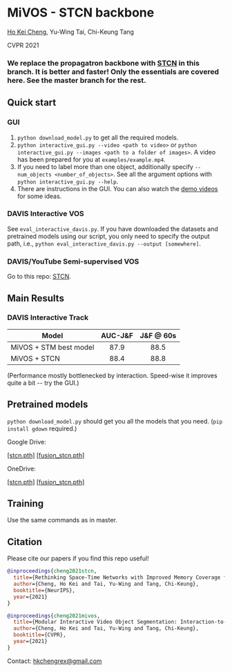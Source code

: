 # MiVOS - STCN backbone

[Ho Kei Cheng](https://hkchengrex.github.io/), Yu-Wing Tai, Chi-Keung Tang

CVPR 2021

### We replace the propagatron backbone with [STCN](https://github.com/hkchengrex/STCN) in this branch. It is better and faster! Only the essentials are covered here. See the master branch for the rest.

## Quick start

### GUI

1. `python download_model.py` to get all the required models.
2. `python interactive_gui.py --video <path to video>` or `python interactive_gui.py --images <path to a folder of images>`. A video has been prepared for you at `examples/example.mp4`.
3. If you need to label more than one object, additionally specify `--num_objects <number_of_objects>`. See all the argument options with `python interactive_gui.py --help`.
4. There are instructions in the GUI. You can also watch the [demo videos](https://hkchengrex.github.io/MiVOS/video.html#partb) for some ideas.

### DAVIS Interactive VOS

See `eval_interactive_davis.py`. If you have downloaded the datasets and pretrained models using our script, you only need to specify the output path, i.e., `python eval_interactive_davis.py --output [somewhere]`.

### DAVIS/YouTube Semi-supervised VOS

Go to this repo: [STCN](https://github.com/hkchengrex/STCN).

## Main Results

### DAVIS Interactive Track

| Model | AUC-J&F | J&F @ 60s |
| --- |:--:|:---:|
| MiVOS + STM best model | 87.9 | 88.5 |
| MiVOS + STCN | 88.4 | 88.8 |

(Performance mostly bottlenecked by interaction. Speed-wise it improves quite a bit -- try the GUI.)

## Pretrained models

`python download_model.py` should get you all the models that you need. (`pip install gdown` required.)

Google Drive:

[[stcn.pth]](https://drive.google.com/file/d/1mRrE0uCI2ktdWlUgapJI_KmgeIiF2eOm/view?usp=sharing)
[[fusion_stcn.pth]](https://drive.google.com/file/d/1MAbWHrOjlze9vPQdW-HxMnvjPpaZlfLv/view?usp=sharing)

OneDrive:

[[stcn.pth]](https://uillinoisedu-my.sharepoint.com/:u:/g/personal/hokeikc2_illinois_edu/Eav35v3GZIZFiq6dv9BM8n0BHtR1hD7QU9tcxH7hylG3dA?e=ZQmPJh)
[[fusion_stcn.pth]](https://uillinoisedu-my.sharepoint.com/:u:/g/personal/hokeikc2_illinois_edu/Eflt9urRY2VBgXMKzk0Or8QBFXdV-CVUSDhjuOa9zJJ0Gw?e=jLfHVN)

## Training

Use the same commands as in master.

## Citation

Please cite our papers if you find this repo useful!

```bibtex
@inproceedings{cheng2021stcn,
  title={Rethinking Space-Time Networks with Improved Memory Coverage for Efficient Video Object Segmentation},
  author={Cheng, Ho Kei and Tai, Yu-Wing and Tang, Chi-Keung},
  booktitle={NeurIPS},
  year={2021}
}

@inproceedings{cheng2021mivos,
  title={Modular Interactive Video Object Segmentation: Interaction-to-Mask, Propagation and Difference-Aware Fusion},
  author={Cheng, Ho Kei and Tai, Yu-Wing and Tang, Chi-Keung},
  booktitle={CVPR},
  year={2021}
}
```

Contact: <hkchengrex@gmail.com>
